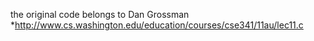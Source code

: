 the original code belongs to Dan Grossman
*http://www.cs.washington.edu/education/courses/cse341/11au/lec11.c 

